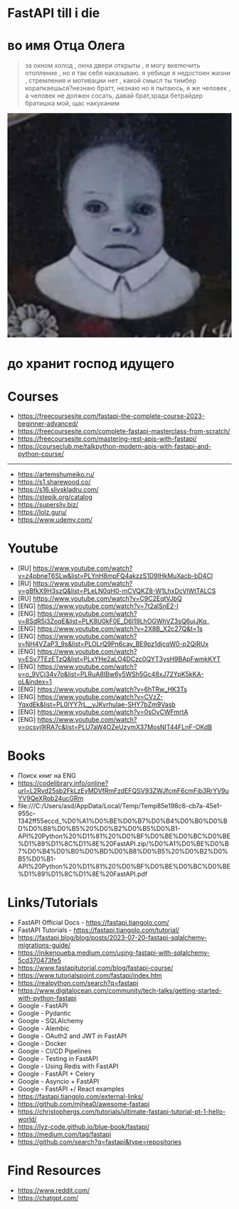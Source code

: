 # FastAPI till i die
# во имя Отца Олега
> за окном холод , окна двери открыты , я могу вкелючить отопление , но я так себя наказываю. я уебище я недостоин жизни , стремления и мотивации нет , какой смысл ты тимбер корапкаешься?незнаю братт, незнаю но я пытаюсь, я же человек , а человек не должен сосать, давай брат,зрада бетрайдер братишка мой, щас накуканим

<img alt="otec oleg" src="oleg.jpg"> 

# до хранит господ идущего
# Courses
- https://freecoursesite.com/fastapi-the-complete-course-2023-beginner-advanced/
- https://freecoursesite.com/complete-fastapi-masterclass-from-scratch/
- https://freecoursesite.com/mastering-rest-apis-with-fastapi/
- https://courseclub.me/talkpython-modern-apis-with-fastapi-and-python-course/
-----------
- https://artemshumeiko.ru/
- https://s1.sharewood.co/
- https://s16.slivskladru.com/
- https://stepik.org/catalog
- https://supersliv.biz/
- https://lolz.guru/
- https://www.udemy.com/
# Youtube
- [RU] https://www.youtube.com/watch?v=z4pbneT6SLw&list=PLYnH8mpFQ4akzzS1D9IHkMuXacb-bD4Cl
- [RU] https://www.youtube.com/watch?v=gBfkX9H3szQ&list=PLeLN0qH0-mCVQKZ8-W1LhxDcVlWtTALCS
- [RU] https://www.youtube.com/watch?v=C9C2EqtVJbQ
- [ENG] https://www.youtube.com/watch?v=7t2alSnE2-I
- [ENG] https://www.youtube.com/watch?v=8SdR5i3ZoqE&list=PLK8U0kF0E_D6l19LhOGWhVZ3sQ6ujJKq_
- [ENG] https://www.youtube.com/watch?v=2X8B_X2c27Q&t=1s
- [ENG] https://www.youtube.com/watch?v=NH4VZaP3_9s&list=PLOLrQ9Pn6cay_BE9pz1djcqW0-p2QiRUx
- [ENG] https://www.youtube.com/watch?v=ESv7TEzETzQ&list=PLxYHe2aLO4DCzc0QYT3ysH9BApFwmkKYT
- [ENG] https://www.youtube.com/watch?v=o_9VCj34v7o&list=PLRuA8IBw6y5WSh5Gc48xJ72YpK5kKA-oL&index=1
- [ENG] https://www.youtube.com/watch?v=6hTRw_HK3Ts
- [ENG] https://www.youtube.com/watch?v=CVzZ-YqxdEk&list=PL0lYY7rL__yJKvrhuIae-SHY7bZm9Vasb
- [ENG] https://www.youtube.com/watch?v=0sOvCWFmrtA
- [ENG] https://www.youtube.com/watch?v=ocsvj9IRA7c&list=PLU7aW4OZeUzymX37MosNIT44FLnF-OKdB
# Books
- Поиск книг на ENG
- https://codelibrary.info/online?url=L2Rvd25sb2FkLzEyMDVfRmFzdEFQSV93ZWJfcmF6cmFib3RrYV9uYV9QeXRob24ucGRm
- file:///C:/Users/asd/AppData/Local/Temp/Temp85e198c6-cb7a-45e1-955c-1342ff55eccd_%D0%A1%D0%BE%D0%B7%D0%B4%D0%B0%D0%BD%D0%B8%D0%B5%20%D0%B2%D0%B5%D0%B1-API%20Python%20%D1%81%20%D0%BF%D0%BE%D0%BC%D0%BE%D1%89%D1%8C%D1%8E%20FastAPI.zip/%D0%A1%D0%BE%D0%B7%D0%B4%D0%B0%D0%BD%D0%B8%D0%B5%20%D0%B2%D0%B5%D0%B1-API%20Python%20%D1%81%20%D0%BF%D0%BE%D0%BC%D0%BE%D1%89%D1%8C%D1%8E%20FastAPI.pdf
# Links/Tutorials
- FastAPI Official Docs - https://fastapi.tiangolo.com/
- FastAPI Tutorials - https://fastapi.tiangolo.com/tutorial/
- https://fastapi.blog/blog/posts/2023-07-20-fastapi-sqlalchemy-migrations-guide/
- https://jnikenoueba.medium.com/using-fastapi-with-sqlalchemy-5cd370473fe5
- https://www.fastapitutorial.com/blog/fastapi-course/
- https://www.tutorialspoint.com/fastapi/index.htm
- https://realpython.com/search?q=fastapi
- https://www.digitalocean.com/community/tech-talks/getting-started-with-python-fastapi
- Google - FastAPI
- Google - Pydantic
- Google - SQLAlchemy
- Google - Alembic
- Google - OAuth2 and JWT in FastAPI
- Google - Docker
- Google - CI/CD Pipelines
- Google - Testing in FastAPI
- Google - Using Redis with FastAPI
- Google - FastAPI + Celery
- Google - Asyncio + FastAPI
- Google - FastAPI +/ React examples
- https://fastapi.tiangolo.com/external-links/
- https://github.com/mjhea0/awesome-fastapi
- https://christophergs.com/tutorials/ultimate-fastapi-tutorial-pt-1-hello-world/
- https://lyz-code.github.io/blue-book/fastapi/
- https://medium.com/tag/fastapi
- https://github.com/search?q=fastapi&type=repositories
# Find Resources
- https://www.reddit.com/
- https://chatgpt.com/